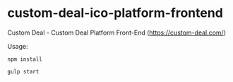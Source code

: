 # custom-deal-ico-platform-frontend
Custom Deal - Custom Deal Platform Front-End (https://custom-deal.com/)



Usage:

    npm install

    gulp start